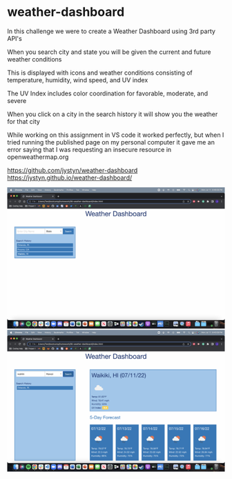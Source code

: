 # weather-dashboard

In this challenge we were to create a Weather Dashboard using 3rd party API's

When you search city and state you will be given the current and future weather conditions

This is displayed with icons and weather conditions consisting of temperature, humidity, wind speed, and UV index

The UV Index includes color coordination for favorable, moderate, and severe

When you click on a city in the search history it will show you the weather for that city

While working on this assignment in VS code it worked perfectly, but when I tried running the published page on my personal computer it gave me an error saying that I was requesting an insecure resource in openweathermap.org 

https://github.com/jystyn/weather-dashboard
https://jystyn.github.io/weather-dashboard/

![weather-dashboard screenshot 1](./Assets/weather-dashboard-screenshot-1.png)
![weather-dashboard screenshot 2](./Assets/weather-dashboard-screenshot-2.png)